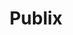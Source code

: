 ---
title: "Publix"
url: /port-saint-lucie/publix-southwest-port-saint-lucie-boulevard/
shop: Supermarkt
---